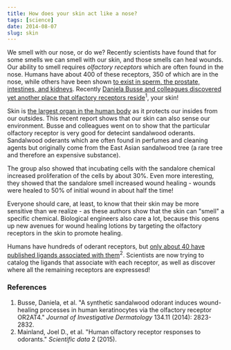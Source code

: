 ```yaml
---
title: How does your skin act like a nose?
tags: [science]
date: 2014-08-07
slug: skin
---
```


We smell with our nose, or do we? Recently scientists have found that for some smells we can smell with our skin, and those smells can heal wounds.
Our ability to smell requires *olfactory receptors* which are often found in the nose. Humans have about 400 of these receptors, 350 of which are in the nose, while others have been shown [to exist in sperm, the prostate, intestines, and kidneys](http://aktuell.ruhr-uni-bochum.de/pm2014/pm00107.html.en). Recently [Daniela Busse and colleagues discovered yet another place that olfactory receptors reside](http://dx.doi.org/10.1038/jid.2014.273)<sup>1</sup>, your skin!


Skin is [the largest organ in the human body](http://science.nationalgeographic.com/science/health-and-human-body/human-body/skin-article/) as it protects our insides from our outsides. This recent report shows that our skin can also sense our environment. Busse and colleagues went on to show that the particular olfactory receptor is very good for detecint sandalwood oderants. Sandalwood oderants which are often found in perfumes and cleaning agents but originally come from the East Asian sandalwood tree (a rare tree and therefore an expensive substance).


The group also showed that incubating cells with the sandalore chemical increased proliferation of the cells by about 30%. Even more interesting, they showed that the sandalore smell increased wound healing - wounds were healed to 50% of initial wound in about half the time! 


Everyone should care, at least, to know that their skin may be more sensitive than we realize - as these authors show that the skin can "smell" a specific chemical. Biological engineers also care a lot, because this opens up new avenues for wound healing lotions by targeting the olfactory receptors in the skin to promote healing.


Humans have hundreds of oderant receptors, but [only about 40 have published ligands associated with them](http://www.nature.com/articles/sdata20152)<sup>2</sup>. Scientists are now trying to catalog the ligands that associate with each receptor, as well as discover where all the remaining receptors are expressesd!

### References

1. Busse, Daniela, et al. "A synthetic sandalwood odorant induces wound-healing processes in human keratinocytes via the olfactory receptor OR2AT4." *Journal of Investigative Dermatology* 134.11 (2014): 2823-2832.
2. Mainland, Joel D., et al. "Human olfactory receptor responses to odorants." *Scientific data* 2 (2015).

